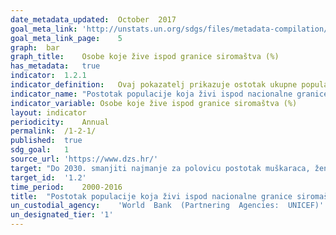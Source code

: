 ```yaml
---	
date_metadata_updated:	October  2017
goal_meta_link:	'http://unstats.un.org/sdgs/files/metadata-compilation/Metadata-Goal-1.pdf'
goal_meta_link_page:	5
graph:	bar
graph_title:	Osobe koje žive ispod granice siromaštva (%)
has_metadata:	true
indicator:	1.2.1
indicator_definition:	Ovaj pokazatelj prikazuje ostotak ukupne populacije i postotak zaposlene populacije koja živi u kućanstvima kojima je potrošnja ili dohodak po članu kućanstva ispod nacionalne granice siromaštva. 
indicator_name:	"Postotak populacije koja živi ispod nacionalne granice siromaštva, prema spolu i dobi"
indicator_variable:	Osobe koje žive ispod granice siromaštva (%)
layout:	indicator
periodicity:	Annual
permalink:	/1-2-1/
published:	true
sdg_goal:	1
source_url:	'https://www.dzs.hr/'
target:	"Do 2030. smanjiti najmanje za polovicu postotak muškaraca, žena i djece svih dobnih skupina koja žive u siromaštvu u svim svojim dimenzijama prema nacionalnim definicijama siromaštva"
target_id:	'1.2'
time_period:	2000-2016
title:	"Postotak populacije koja živi ispod nacionalne granice siromaštva, prema spolu i dobi"
un_custodial_agency:	'World  Bank  (Partnering  Agencies:  UNICEF)'
un_designated_tier:	'1'
---	
```

